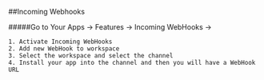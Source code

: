 ##Incoming Webhooks

#####Go to Your Apps -> Features -> Incoming WebHooks -> 
```
1. Activate Incoming WebHooks
2. Add new WebHook to workspace
3. Select the workspace and select the channel
4. Install your app into the channel and then you will have a WebHook URL
```